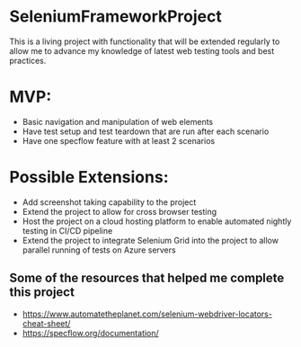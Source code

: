 # SeleniumFrameworkProject
This is a living project with functionality that will be extended regularly to allow me to advance my knowledge of latest web testing tools and best practices. 

# MVP:
- Basic navigation and manipulation of web elements
- Have test setup and test teardown that are run after each scenario
- Have one specflow feature with at least 2 scenarios

# Possible Extensions:
- Add screenshot taking capability to the project
- Extend the project to allow for cross browser testing
- Host the project on a cloud hosting platform to enable automated nightly testing in CI/CD pipeline
- Extend the project to integrate Selenium Grid into the project to allow parallel running of tests on Azure servers

## Some of the resources that helped me complete this project
- https://www.automatetheplanet.com/selenium-webdriver-locators-cheat-sheet/
- https://specflow.org/documentation/



